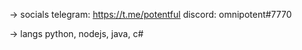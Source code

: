 -> socials
  telegram: https://t.me/potentful
  discord: omnipotent#7770
  
-> langs
  python, nodejs, java, c#
